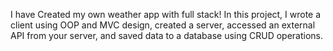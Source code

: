 I have Created my own weather app with full stack!
In this project, 
I wrote a client using OOP and MVC design,
created a server, accessed an external API from your server, and saved data to a database using CRUD operations.
